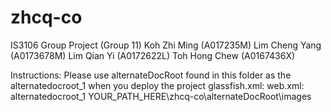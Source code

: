 # zhcq-co

IS3106 Group Project (Group 11)
    Koh Zhi Ming (A017235M)
    Lim Cheng Yang (A0173678M)
    Lim Qian Yi (A0172622L)
    Toh Hong Chew (A0167436X)



Instructions:
    Please use alternateDocRoot found in this folder as the alternatedocroot_1 when you deploy the project
    glassfish.xml:
        <property name="alternatedocroot_1" value="from=/images/* dir=YOUR_PATH_HERE\zhcq-co\alternateDocRoot"/>
    web.xml:
        <context-param>
            <param-name>alternatedocroot_1</param-name>
            <param-value>YOUR_PATH_HERE\zhcq-co\alternateDocRoot\images</param-value>
        </context-param>



